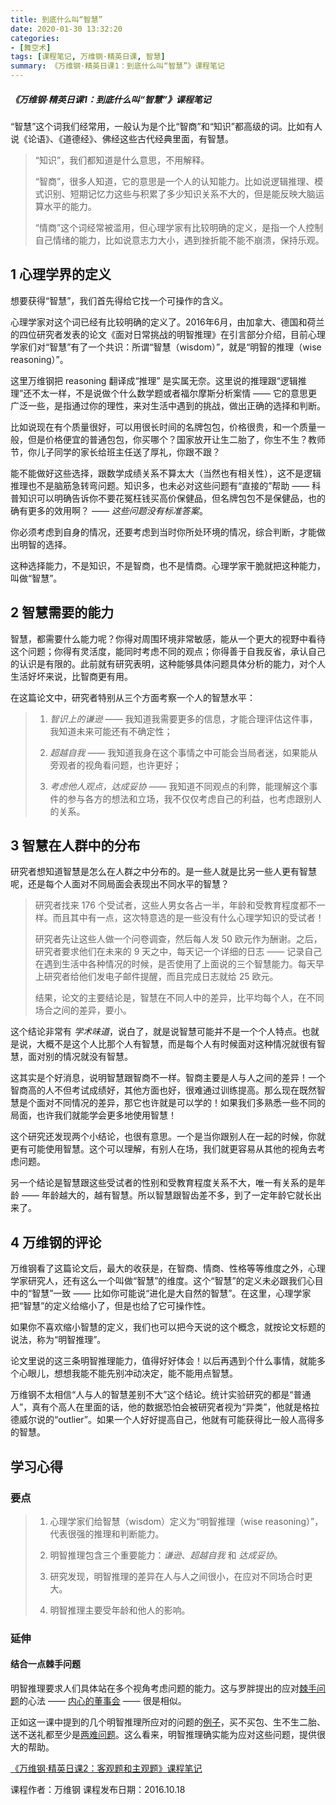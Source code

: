 ```yaml
---
title: 到底什么叫“智慧”
date: 2020-01-30 13:32:20
categories:
- [舞空术]
tags: [课程笔记, 万维钢·精英日课, 智慧]
summary: 《万维钢·精英日课1：到底什么叫“智慧”》课程笔记
---
```


##### 《万维钢·精英日课1：到底什么叫“智慧”》课程笔记

“智慧”这个词我们经常用，一般认为是个比“智商”和“知识”都高级的词。比如有人说《论语》、《道德经》、佛经这些古代经典里面，有智慧。

> “知识”，我们都知道是什么意思，不用解释。
>
> “智商”，很多人知道，它的意思是一个人的认知能力。比如说逻辑推理、模式识别、短期记忆力这些与积累了多少知识关系不大的，但是能反映大脑运算水平的能力。
>
> “情商”这个词经常被滥用，但心理学家有比较明确的定义，是指一个人控制自己情绪的能力，比如说意志力大小，遇到挫折能不能不崩溃，保持乐观。


<div class="anchor" id="xin-li-xue-jie-de-ding-yi"></div>

## 1 心理学界的定义

想要获得“智慧”，我们首先得给它找一个可操作的含义。

心理学家对这个词已经有比较明确的定义了。2016年6月，由加拿大、德国和荷兰的四位研究者发表的论文《面对日常挑战的明智推理》在引言部分介绍，目前心理学家们对“智慧”有了一个共识：所谓“智慧（wisdom）”，就是“明智的推理（wise reasoning）”。

这里万维钢把 reasoning 翻译成“推理” 是实属无奈。这里说的推理跟“逻辑推理”还不太一样，不是说做个什么数学题或者福尔摩斯分析案情 —— 它的意思更广泛一些，是指通过你的理性，来对生活中遇到的挑战，做出正确的选择和判断。

比如说现在有个质量很好，可以用很长时间的名牌包包，价格很贵，和一个质量一般，但是价格便宜的普通包包，你买哪个？国家放开让生二胎了，你生不生？教师节，你儿子同学的家长给班主任送了厚礼，你跟不跟？

能不能做好这些选择，跟数学成绩关系不算太大（当然也有相关性），这不是逻辑推理也不是脑筋急转弯问题。知识多，也未必对这些问题有“直接的”帮助 —— 科普知识可以明确告诉你不要花冤枉钱买高价保健品，但名牌包包不是保健品，也的确有更多的效用啊？ —— *这些问题没有标准答案*。

你必须考虑到自身的情况，还要考虑到当时你所处环境的情况，综合判断，才能做出明智的选择。

这种选择能力，不是知识，不是智商，也不是情商。心理学家干脆就把这种能力，叫做“智慧”。


<div class="anchor" id="zhi-hui-xu-yao-de-neng-li"></div>

## 2 智慧需要的能力

智慧，都需要什么能力呢？你得对周围环境非常敏感，能从一个更大的视野中看待这个问题；你得有灵活度，能同时考虑不同的观点；你得善于自我反省，承认自己的认识是有限的。此前就有研究表明，这种能够具体问题具体分析的能力，对个人生活好坏来说，比智商更有用。

在这篇论文中，研究者特别从三个方面考察一个人的智慧水平：

> 1. *智识上的谦逊* —— 我知道我需要更多的信息，才能合理评估这件事，我知道未来可能还有不确定性；
>
> 2. *超越自我* —— 我知道我身在这个事情之中可能会当局者迷，如果能从旁观者的视角看问题，也许更好；
>
> 3. *考虑他人观点，达成妥协* —— 我知道不同观点的利弊，能理解这个事件的参与各方的想法和立场，我不仅仅考虑自己的利益，也考虑跟别人的关系。


<div class="anchor" id="zhi-hui-zai-ren-qun-zhong-de-fen-bu"></div>

## 3 智慧在人群中的分布

研究者想知道智慧是怎么在人群之中分布的。是一些人就是比另一些人更有智慧呢，还是每个人面对不同局面会表现出不同水平的智慧？

> 研究者找来 176 个受试者，这些人男女各占一半，年龄和受教育程度都不一样。而且其中有一点，这次特意选的是一些没有什么心理学知识的受试者！
>
> 研究者先让这些人做一个问卷调查，然后每人发 50 欧元作为酬谢。之后，研究者要求他们在未来的 9 天之中，每天记一个详细的日志 —— 记录自己在遇到生活中各种情况的时候，是否使用了上面说的三个智慧能力。每天早上研究者给他们发电子邮件提醒，而且完成日志就给 25 欧元。
>
> 结果，论文的主要结论是，智慧在不同人中的差异，比平均每个人，在不同场合之间的差异，要小。

这个结论非常有 *学术味道*，说白了，就是说智慧可能并不是一个个人特点。也就是说，大概不是这个人比那个人有智慧，而是每个人有时候面对这种情况就很有智慧，面对别的情况就没有智慧。

这其实是个好消息，说明智慧跟智商不一样。智商主要是人与人之间的差异！一个智商高的人不但考试成绩好，其他方面也好，很难通过训练提高。那么现在既然智慧是个面对不同情况的差异，那它也许就是可以学的！如果我们多熟悉一些不同的局面，也许我们就能学会更多地使用智慧！

这个研究还发现两个小结论，也很有意思。一个是当你跟别人在一起的时候，你就更有可能使用智慧。这个可以理解，有别人在场，我们就更容易从其他的视角去考虑问题。

另一个结论是智慧跟这些受试者的性别和受教育程度关系不大，唯一有关系的是年龄 —— 年龄越大的，越有智慧。所以智慧跟智齿差不多，到了一定年龄它就长出来了。


<div class="anchor" id="wan-wei-gang-de-ping-lun"></div>

## 4 万维钢的评论

万维钢看了这篇论文后，最大的收获是，在智商、情商、性格等等维度之外，心理学家研究人，还有这么一个叫做“智慧”的维度。这个“智慧”的定义未必跟我们心目中的“智慧”一致 —— 比如你可能说“进化是大自然的智慧”。在这里，心理学家把“智慧”的定义给缩小了，但是也给了它可操作性。

如果你不喜欢缩小智慧的定义，我们也可以把今天说的这个概念，就按论文标题的说法，称为“明智推理”。

论文里说的这三条明智推理能力，值得好好体会！以后再遇到个什么事情，就能多个心眼儿，想想我能不能先别冲动决定，能不能用点智慧。

万维钢不太相信“人与人的智慧差别不大”这个结论。统计实验研究的都是“普通人”，真有个高人在里面的话，他的数据恐怕会被研究者视为“异类”，他就是格拉德威尔说的“outlier”。如果一个人好好提高自己，他就有可能获得比一般人高得多的智慧。

## 学习心得

### 要点

> 1. 心理学家们给智慧（wisdom）定义为“明智推理（wise reasoning）”，代表很强的推理和判断能力。
>
> 2. 明智推理包含三个重要能力：*谦逊*、*超越自我* 和 *达成妥协*。
>
> 3. 研究发现，明智推理的差异在人与人之间很小，在应对不同场合时更大。
>
> 4. 明智推理主要受年龄和他人的影响。

### 延伸

#### 结合一点棘手问题

明智推理要求人们具体站在多个视角考虑问题的能力。这与罗胖提出的应对[棘手问题](/online-course-notes/wan-wei-gang-jing-ying-ri-ke/season-3/20190523_dan-chun-wen-ti-liang-nan-wen-ti-he-ji-shou-wen-ti/#ji-shou-wen-ti)的心法 —— [内心的董事会](/online-course-notes/luo-ji-si-wei/season-7/20190528_zen-me-chu-li-ji-shou-wen-ti/) —— 很是相似。

正如这一课中提到的几个明智推理所应对的问题的[例子](#xin-li-xue-jie-de-ding-yi)，买不买包、生不生二胎、送不送礼都至少是[两难问题](/online-course-notes/wan-wei-gang-jing-ying-ri-ke/season-3/20190523_dan-chun-wen-ti-liang-nan-wen-ti-he-ji-shou-wen-ti/#liang-nan-wen-ti)。这么看来，明智推理确实能为应对这些问题，提供很大的帮助。


[《万维钢·精英日课2：客观题和主观题》课程笔记](/online-course-notes/wan-wei-gang-jing-ying-ri-ke/season-2/20180201_ke-guan-ti-he-zhu-guan-ti/)


课程作者：万维钢
课程发布日期：2016.10.18
